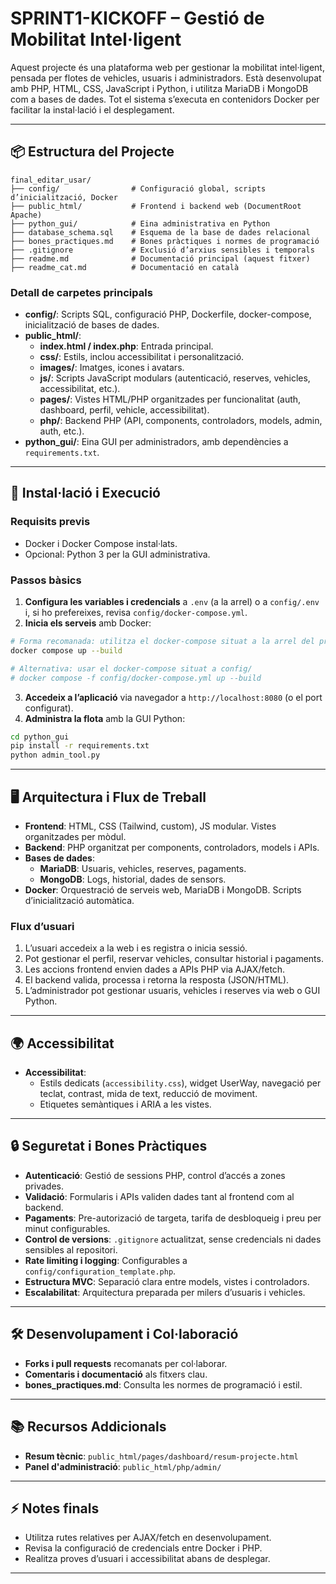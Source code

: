 # SPRINT1-KICKOFF – Gestió de Mobilitat Intel·ligent

Aquest projecte és una plataforma web per gestionar la mobilitat intel·ligent, pensada per flotes de vehicles, usuaris i administradors. Està desenvolupat amb PHP, HTML, CSS, JavaScript i Python, i utilitza MariaDB i MongoDB com a bases de dades. Tot el sistema s’executa en contenidors Docker per facilitar la instal·lació i el desplegament.

---

## 📦 Estructura del Projecte

```
final_editar_usar/
├── config/                # Configuració global, scripts d’inicialització, Docker
├── public_html/           # Frontend i backend web (DocumentRoot Apache)
├── python_gui/            # Eina administrativa en Python
├── database_schema.sql    # Esquema de la base de dades relacional
├── bones_practiques.md    # Bones pràctiques i normes de programació
├── .gitignore             # Exclusió d’arxius sensibles i temporals
├── readme.md              # Documentació principal (aquest fitxer)
├── readme_cat.md          # Documentació en català
```

### Detall de carpetes principals

- **config/**: Scripts SQL, configuració PHP, Dockerfile, docker-compose, inicialització de bases de dades.
- **public_html/**: 
  - **index.html / index.php**: Entrada principal.
  - **css/**: Estils, inclou accessibilitat i personalització.
  - **images/**: Imatges, icones i avatars.
  - **js/**: Scripts JavaScript modulars (autenticació, reserves, vehicles, accessibilitat, etc.).
  - **pages/**: Vistes HTML/PHP organitzades per funcionalitat (auth, dashboard, perfil, vehicle, accessibilitat).
  - **php/**: Backend PHP (API, components, controladors, models, admin, auth, etc.).
- **python_gui/**: Eina GUI per administradors, amb dependències a `requirements.txt`.

---

## 🚀 Instal·lació i Execució

### Requisits previs

- Docker i Docker Compose instal·lats.
- Opcional: Python 3 per la GUI administrativa.

### Passos bàsics

1. **Configura les variables i credencials** a `.env` (a la arrel) o a `config/.env` i, si ho prefereixes, revisa `config/docker-compose.yml`.
2. **Inicia els serveis** amb Docker:
  ```sh
  # Forma recomanada: utilitza el docker-compose situat a la arrel del projecte
  docker compose up --build

  # Alternativa: usar el docker-compose situat a config/
  # docker compose -f config/docker-compose.yml up --build
  ```
3. **Accedeix a l’aplicació** via navegador a `http://localhost:8080` (o el port configurat).
4. **Administra la flota** amb la GUI Python:
  ```sh
  cd python_gui
  pip install -r requirements.txt
  python admin_tool.py
  ```

---

## 🖥️ Arquitectura i Flux de Treball

- **Frontend**: HTML, CSS (Tailwind, custom), JS modular. Vistes organitzades per mòdul.
- **Backend**: PHP organitzat per components, controladors, models i APIs.
- **Bases de dades**:
  - **MariaDB**: Usuaris, vehicles, reserves, pagaments.
  - **MongoDB**: Logs, historial, dades de sensors.
- **Docker**: Orquestració de serveis web, MariaDB i MongoDB. Scripts d’inicialització automàtica.

### Flux d’usuari

1. L’usuari accedeix a la web i es registra o inicia sessió.
2. Pot gestionar el perfil, reservar vehicles, consultar historial i pagaments.
3. Les accions frontend envien dades a APIs PHP via AJAX/fetch.
4. El backend valida, processa i retorna la resposta (JSON/HTML).
5. L’administrador pot gestionar usuaris, vehicles i reserves via web o GUI Python.

---

## 🌍 Accessibilitat

- **Accessibilitat**: 
  - Estils dedicats (`accessibility.css`), widget UserWay, navegació per teclat, contrast, mida de text, reducció de moviment.
  - Etiquetes semàntiques i ARIA a les vistes.

---

## 🔒 Seguretat i Bones Pràctiques

- **Autenticació**: Gestió de sessions PHP, control d’accés a zones privades.
- **Validació**: Formularis i APIs validen dades tant al frontend com al backend.
- **Pagaments**: Pre-autorizació de targeta, tarifa de desbloqueig i preu per minut configurables.
- **Control de versions**: `.gitignore` actualitzat, sense credencials ni dades sensibles al repositori.
- **Rate limiting i logging**: Configurables a `config/configuration_template.php`.
- **Estructura MVC**: Separació clara entre models, vistes i controladors.
- **Escalabilitat**: Arquitectura preparada per milers d’usuaris i vehicles.

---

## 🛠️ Desenvolupament i Col·laboració

- **Forks i pull requests** recomanats per col·laborar.
- **Comentaris i documentació** als fitxers clau.
- **bones_practiques.md**: Consulta les normes de programació i estil.

---

## 📚 Recursos Addicionals

- **Resum tècnic**: `public_html/pages/dashboard/resum-projecte.html`
- **Panel d'administració**: `public_html/php/admin/`

---

## ⚡ Notes finals

- Utilitza rutes relatives per AJAX/fetch en desenvolupament.
- Revisa la configuració de credencials entre Docker i PHP.
- Realitza proves d’usuari i accessibilitat abans de desplegar.

---